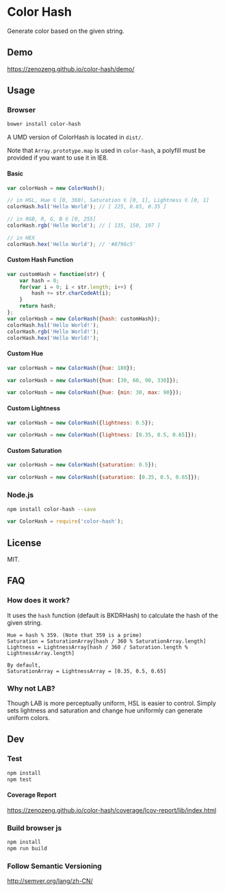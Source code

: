 # Color Hash

Generate color based on the given string.

## Demo

https://zenozeng.github.io/color-hash/demo/

## Usage

### Browser

```bash
bower install color-hash
```

A UMD version of ColorHash is located in `dist/`.

Note that `Array.prototype.map` is used in `color-hash`,
a polyfill must be provided if you want to use it in IE8.

#### Basic

```javascript
var colorHash = new ColorHash();

// in HSL, Hue ∈ [0, 360), Saturation ∈ [0, 1], Lightness ∈ [0, 1]
colorHash.hsl('Hello World'); // [ 225, 0.65, 0.35 ]

// in RGB, R, G, B ∈ [0, 255]
colorHash.rgb('Hello World'); // [ 135, 150, 197 ]

// in HEX
colorHash.hex('Hello World'); // '#8796c5'
```

#### Custom Hash Function

```javascript
var customHash = function(str) {
    var hash = 0;
    for(var i = 0; i < str.length; i++) {
        hash += str.charCodeAt(i);
    }
    return hash;
};
var colorHash = new ColorHash({hash: customHash});
colorHash.hsl('Hello World!');
colorHash.rgb('Hello World!');
colorHash.hex('Hello World!');
```

#### Custom Hue

```javascript
var colorHash = new ColorHash({hue: 180});
```

```javascript
var colorHash = new ColorHash({hue: [30, 60, 90, 330]});
```

```javascript
var colorHash = new ColorHash({hue: {min: 30, max: 90}});
```

#### Custom Lightness

```javascript
var colorHash = new ColorHash({lightness: 0.5});
```

```javascript
var colorHash = new ColorHash({lightness: [0.35, 0.5, 0.65]});
```

#### Custom Saturation

```javascript
var colorHash = new ColorHash({saturation: 0.5});
```

```javascript
var colorHash = new ColorHash({saturation: [0.35, 0.5, 0.65]});
```

### Node.js

```bash
npm install color-hash --save
```

```javascript
var ColorHash = require('color-hash');
```

## License

MIT.

## FAQ

### How does it work?

It uses the `hash` function (default is BKDRHash) to calculate the hash of the given string.

```
Hue = hash % 359. (Note that 359 is a prime)
Saturation = SaturationArray[hash / 360 % SaturationArray.length]
Lightness = LightnessArray[hash / 360 / Saturation.length % LightnessArray.length]

By default,
SaturationArray = LightnessArray = [0.35, 0.5, 0.65]
```

### Why not LAB?

Though LAB is more perceptually uniform, HSL is easier to control.
Simply sets lightness and saturation and change hue uniformly can generate uniform colors.

## Dev

### Test

```bash
npm install
npm test
```

#### Coverage Report

https://zenozeng.github.io/color-hash/coverage/lcov-report/lib/index.html

### Build browser js

```bash
npm install
npm run build
```

### Follow Semantic Versioning

http://semver.org/lang/zh-CN/
